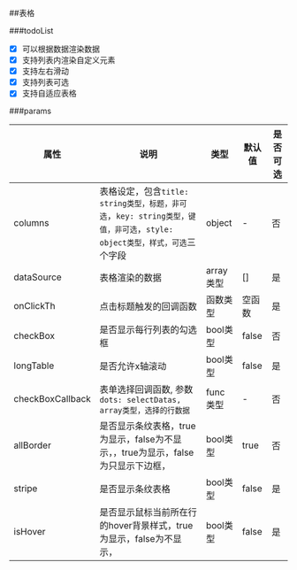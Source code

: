 ##表格

###todoList

-[x] 可以根据数据渲染数据
-[x] 支持列表内渲染自定义元素
-[x] 支持左右滑动
-[x] 支持列表可选
-[x] 支持自适应表格

###params

属性 | 说明 | 类型 | 默认值 | 是否可选
-----|-----|-----|--------|-------
columns | 表格设定，包含`title: string类型，标题，非可选`，`key: string类型，键值，非可选`，`style: object类型，样式，可选`三个字段 | object | - | 否
dataSource | 表格渲染的数据 | array类型 | [] | 是
onClickTh | 点击标题触发的回调函数 | 函数类型 | 空函数 | 是
checkBox | 是否显示每行列表的勾选框 | bool类型 | false | 否
longTable | 是否允许x轴滚动 | bool类型 | false | 是  
checkBoxCallback | 表单选择回调函数, 参数 `dots: selectDatas, array类型，选择的行数据` | func类型 | - | 否
allBorder | 是否显示条纹表格，true为显示，false为不显示，，true为显示，false为只显示下边框， | bool类型 | true | 否
stripe | 是否显示条纹表格 | bool类型 | false | 是
isHover | 是否显示鼠标当前所在行的hover背景样式，true为显示，false为不显示， | bool类型 | false | 是
